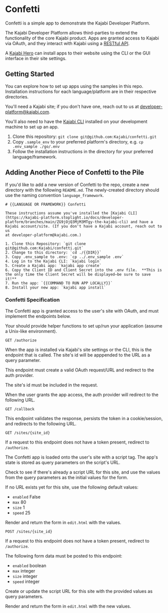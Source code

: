 # Confetti

Confetti is a simple app to demonstrate the Kajabi Developer Platform.

The Kajabi Developer Platform allows third-parties to extend the functionality
of the core Kajabi product. Apps are granted access to Kajabi via OAuth, and they interact with Kajabi using a [RESTful API](https://kajabi-platform.stoplight.io/docs/developer-platform).

A [Kajabi Hero](https://kajabi.com/hero) can install apps to their
website using the CLI or the GUI interface in their site settings.

## Getting Started

You can explore how to set up apps using the samples in this repo.
Installation instructions for each language/platform are in their respective
directories.

You'll need a Kajabi site; if you don't have one, reach out to us at [developer-platform@kajabi.com](mailto:developer-platform@kajabi.com).

You'll also need to have the [Kajabi CLI](https://kajabi-platform.stoplight.io/docs/developer-platform/ZG9jOjQ3MjM3MTgy-the-kajabi-cli)
installed on your development machine to set up an app.

1. Clone this repository: `git clone git@github.com:Kajabi/confetti.git`
1. Copy `.sample_env` to your preferred platform's directory, e.g. `cp .env_sample ./go/.env`
1. Follow the installation instructions in the directory for your preferred language/framework.

## Adding Another Piece of Confetti to the Pile

If you'd like to add a new version of Confetti to the repo, create a new directory
with the following `README.md`. The newly-created directory should use the naming
convention `language_framework`.

```
# {{LANGUAGE OR FRAMEWORK}} Confetti

These instructions assume you've installed the [Kajabi CLI](https://kajabi-platform.stoplight.io/docs/developer-platform/branches/main/ZG9jOjQ3MjM3MTgy-the-kajabi-cli) and have a Kajabi account/site. (If you don't have a Kajabi account, reach out to us
at developer-platform@kajabi.com.)

1. Clone this Repository: `git clone git@github.com:Kajabi/confetti.git`
2. Change to this directory: `cd ./{{DIR}}`
3. Copy .env_sample to .env: `cp ../.env_sample .env`
4. Log in to the Kajabi CLI: `kajabi login`
5. Create a Kajabi app: `kajabi app create`
6. Copy the Client ID and Client Secret into the .env file.  **This is the only time the Client Secret will be displayed—be sure to save it!**
7. Run the app: `{{COMMAND TO RUN APP LOCALLY}}`
8. Install your new app: `kajabi app install`
```

### Confetti Specification

The Confetti app is granted access to the user's site with OAuth, and must implement
the endpoints below.

Your should provide helper functions to set up/run your application (assume a
Unix-like environment).

`GET /authorize`

When the app is installed via Kajabi's site settings or the CLI, this is the
endpoint that is called. The site's id will be apppended to the URL as a query
parameter.

This endpoint must create a valid OAuth request/URL and redirect to the auth provider.

The site's id must be included in the request.

When the user grants the app access, the auth provider will redirect to the following URL.

`GET /callback`

This endpoint validates the response, persists the token in a cookie/session, and redirects to the following URL.

`GET /sites/{site_id}`

If a request to this endpoint does not have a token present, redirect to `/authorize`.

The Confetti app is loaded onto the user's site with a script tag. The app's state
is stored as query parameters on the script's URL.

Check to see if there's already a script URL for this site, and use the values
from the query parameters as the initial values for the form.

If no URL exists yet for this site, use the following default values:

- `enabled` False
- `max` 80
- `size` 1
- `speed` 25

Render and return the form in `edit.html` with the values.

`POST /sites/{site_id}`

If a request to this endpoint does not have a token present, redirect to `/authorize`.

The following form data must be posted to this endpoint:

- `enabled` boolean
- `max` integer
- `size` integer
- `speed` integer

Create or update the script URL for this site with the provided values as
query parameters.

Render and return the form in `edit.html` with the new values.
